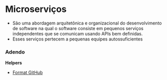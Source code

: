 # Microserviços

- São uma abordagem arquitetônica e organizacional do desenvolvimento de software na qual o software consiste em
  pequenos serviços
  independentes que se comunicam usando APIs bem definidas.
- Esses serviços pertecem a pequenas equipes autossuficientes

### Adendo

**Helpers**

- [Format GitHub](https://help.github.com/en/articles/basic-writing-and-formatting-syntax)
